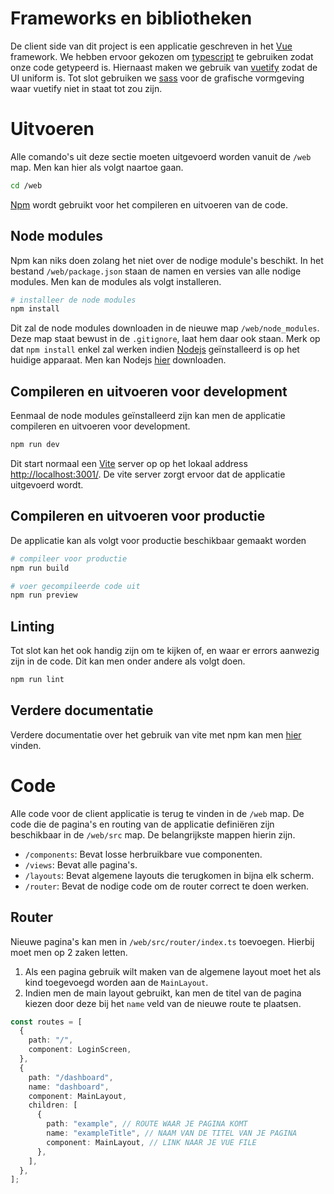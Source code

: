# Frameworks en bibliotheken

De client side van dit project is een applicatie geschreven in het [Vue](https://vuejs.org/) framework. We hebben ervoor gekozen om [typescript](https://www.typescriptlang.org/) te gebruiken zodat onze code getypeerd is. Hiernaast maken we gebruik van [vuetify](https://vuetifyjs.com/en/) zodat de UI uniform is. Tot slot gebruiken we [sass](https://sass-lang.com/) voor de grafische vormgeving waar vuetify niet in staat tot zou zijn.

# Uitvoeren

Alle comando's uit deze sectie moeten uitgevoerd worden vanuit de `/web` map.
Men kan hier als volgt naartoe gaan.

```bash
cd /web
```

[Npm](https://www.npmjs.com/) wordt gebruikt voor het compileren en uitvoeren van de code.

## Node modules

Npm kan niks doen zolang het niet over de nodige module's beschikt. In het bestand `/web/package.json` staan de namen en versies van alle nodige modules.
Men kan de modules als volgt installeren.

```bash
# installeer de node modules
npm install
```

Dit zal de node modules downloaden in de nieuwe map `/web/node_modules`.
Deze map staat bewust in de `.gitignore`, laat hem daar ook staan.
Merk op dat `npm install` enkel zal werken indien [Nodejs](https://nodejs.org/en/) geïnstalleerd is op het huidige apparaat.
Men kan Nodejs [hier](https://nodejs.org/en/download/) downloaden.

## Compileren en uitvoeren voor development

Eenmaal de node modules geïnstalleerd zijn kan men de applicatie compileren en uitvoeren voor development.

```bash
npm run dev
```

Dit start normaal een [Vite](https://vitejs.dev/) server op op het lokaal address [http://localhost:3001/](http://localhost:3000/).
De vite server zorgt ervoor dat de applicatie uitgevoerd wordt.

## Compileren en uitvoeren voor productie

De applicatie kan als volgt voor productie beschikbaar gemaakt worden

```bash
# compileer voor productie
npm run build

# voer gecompileerde code uit
npm run preview
```

## Linting

Tot slot kan het ook handig zijn om te kijken of, en waar er errors aanwezig zijn in de code. Dit kan men onder andere als volgt doen.

```bash
npm run lint
```

## Verdere documentatie

Verdere documentatie over het gebruik van vite met npm kan men [hier](https://vitejs.dev/config/) vinden.

# Code

Alle code voor de client applicatie is terug te vinden in de `/web` map. De code die de pagina's en routing van de applicatie definiëren zijn beschikbaar in de `/web/src` map. De belangrijkste mappen hierin zijn.

- `/components`: Bevat losse herbruikbare vue componenten.
- `/views`: Bevat alle pagina's.
- `/layouts`: Bevat algemene layouts die terugkomen in bijna elk scherm.
- `/router`: Bevat de nodige code om de router correct te doen werken.

## Router

Nieuwe pagina's kan men in `/web/src/router/index.ts` toevoegen. Hierbij moet men op 2 zaken letten.

1. Als een pagina gebruik wilt maken van de algemene layout moet het als kind toegevoegd worden aan de `MainLayout`.
2. Indien men de main layout gebruikt, kan men de titel van de pagina kiezen door deze bij het `name` veld van de nieuwe route te plaatsen.

```ts
const routes = [
  {
    path: "/",
    component: LoginScreen,
  },
  {
    path: "/dashboard",
    name: "dashboard",
    component: MainLayout,
    children: [
      {
        path: "example", // ROUTE WAAR JE PAGINA KOMT
        name: "exampleTitle", // NAAM VAN DE TITEL VAN JE PAGINA
        component: MainLayout, // LINK NAAR JE VUE FILE
      },
    ],
  },
];
```
